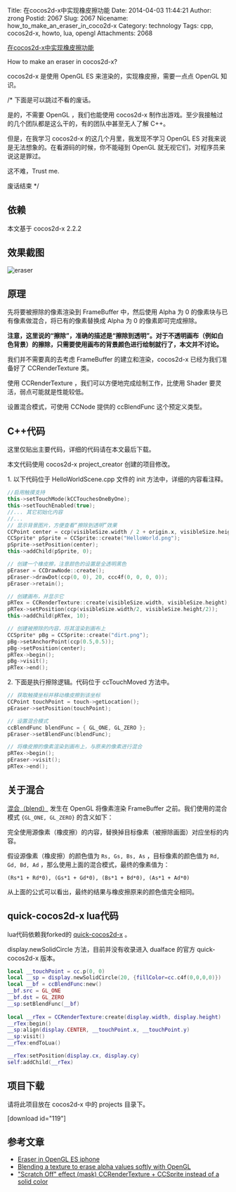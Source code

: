 Title: 在cocos2d-x中实现橡皮擦功能
Date: 2014-04-03 11:44:21
Author: zrong
Postid: 2067
Slug: 2067
Nicename: how_to_make_an_eraser_in_coco2d-x
Category: technology
Tags: cpp, cocos2d-x, howto, lua, opengl
Attachments: 2068

[在cocos2d-x中实现橡皮擦功能](http://zengrong.net/post/2067.htm)

How to make an eraser in cocos2d-x?

cocos2d-x 是使用 OpenGL ES 来渲染的，实现橡皮擦，需要一点点 OpenGL 知识。

/\* 下面是可以跳过不看的废话。

是的，不需要 OpenGL ，我们也能使用 cocos2d-x 制作出游戏。至少我接触过的几个团队都是这么干的，有的团队中甚至无人了解 C++。

但是，在我学习 cocos2d-x 的这几个月里，我发现不学习 OpenGL ES 对我来说是无法想象的。在看源码的时候，你不能碰到 OpenGL 就无视它们，对程序员来说这是罪过。

这不难，Trust me.

废话结束 \*/

## 依赖

本文基于 cocos2d-x 2.2.2

## 效果截图

![eraser][51]

## 原理

先将要被擦除的像素渲染到 FrameBuffer 中，然后使用 Alpha 为 0 的像素块与已有像素做混合，将已有的像素替换成 Alpha 为 0 的像素即可完成擦除。<!--more-->

**注意，这里说的“擦除”，准确的描述是“擦除到透明”。对于不透明画布（例如白色背景）的擦除，只需要使用画布的背景颜色进行绘制就行了，本文并不讨论。**

我们并不需要真的去考虑 FrameBuffer 的建立和渲染，cocos2d-x 已经为我们准备好了 CCRenderTexture 类。

使用 CCRenderTexture ，我们可以方便地完成绘制工作，比使用 Shader 要灵活，弱点可能就是性能较低。

设置混合模式，可使用 CCNode 提供的 ccBlendFunc 这个预定义类型。

## C++代码

这里仅贴出主要代码，详细的代码请在本文最后下载。

本文代码使用 cocos2d-x project\_creator 创建的项目修改。

1\. 以下代码位于 HelloWorldScene.cpp 文件的 init 方法中，详细的内容看注释。

``` c++
//启用触摸支持
this->setTouchMode(kCCTouchesOneByOne);
this->setTouchEnabled(true);
//... 其它初始化内容
//...
// 显示背景图片，方便查看“擦除到透明”效果
CCPoint center = ccp(visibleSize.width / 2 + origin.x, visibleSize.height / 2 + origin.y);
CCSprite* pSprite = CCSprite::create("HelloWorld.png");
pSprite->setPosition(center);
this->addChild(pSprite, 0);

// 创建一个橡皮擦，注意颜色的设置是全透明黑色
pEraser = CCDrawNode::create();
pEraser->drawDot(ccp(0, 0), 20, ccc4f(0, 0, 0, 0));
pEraser->retain();

// 创建画布，并显示它
pRTex = CCRenderTexture::create(visibleSize.width, visibleSize.height);
pRTex->setPosition(ccp(visibleSize.width/2, visibleSize.height/2));
this->addChild(pRTex, 10);

// 创建被擦除的内容，将其渲染到画布上
CCSprite* pBg = CCSprite::create("dirt.png");
pBg->setAnchorPoint(ccp(0.5,0.5));
pBg->setPosition(center);
pRTex->begin();
pBg->visit();
pRTex->end();
```

2\. 下面是执行擦除逻辑。代码位于 ccTouchMoved 方法中。

``` c++
// 获取触摸坐标并移动橡皮擦到该坐标
CCPoint touchPoint = touch->getLocation();
pEraser->setPosition(touchPoint);

// 设置混合模式
ccBlendFunc blendFunc = { GL_ONE, GL_ZERO };
pEraser->setBlendFunc(blendFunc);

// 将橡皮擦的像素渲染到画布上，与原来的像素进行混合
pRTex->begin();
pEraser->visit();
pRTex->end();
```
	
## 关于混合

[混合（blend）][1] 发生在 OpenGL 将像素渲染 FrameBuffer 之前。我们使用的混合模式 `{GL_ONE, GL_ZERO}` 的含义如下：

完全使用源像素（橡皮擦）的内容，替换掉目标像素（被擦除画面）对应坐标的内容。

假设源像素（橡皮擦）的颜色值为 `Rs, Gs, Bs, As` ，目标像素的颜色值为 `Rd, Gd, Bd, Ad` ，那么使用上面的混合模式，最终的像素值为：

    (Rs*1 + Rd*0), (Gs*1 + Gd*0), (Bs*1 + Bd*0), (As*1 + Ad*0)

从上面的公式可以看出，最终的结果与橡皮擦原来的颜色值完全相同。

## quick-cocos2d-x lua代码

lua代码依赖我forked的 [quick-cocos2d-x][2] 。

display.newSolidCircle 方法，目前并没有收录进入 dualface 的官方 quick-cocos2d-x 版本。

``` lua
local __touchPoint = cc.p(0, 0)
local __sp = display.newSolidCircle(20, {fillColor=cc.c4f(0,0,0,0)})
local __bf = ccBlendFunc:new()
__bf.src = GL_ONE
__bf.dst = GL_ZERO
__sp:setBlendFunc(__bf)
	
local __rTex = CCRenderTexture:create(display.width, display.height)
__rTex:begin()
__sp:align(display.CENTER, __touchPoint.x, __touchPoint.y)
__sp:visit()
__rTex:endToLua()

__rTex:setPosition(display.cx, display.cy)
self:addChild(__rTex)
```

## 项目下载

请将此项目放在 cocos2d-x 中的 projects 目录下。

[download id="119"]

## 参考文章

* [Eraser in OpenGL ES iphone][11]
* [Blending a texture to erase alpha values softly with OpenGL][12]
* ["Scratch Off" effect (mask) CCRenderTexture + CCSprite instead of a solid color][13]

[1]: http://www.khronos.org/opengles/sdk/docs/man/xhtml/glBlendFunc.xml
[2]: https://github.com/zrong/quick-cocos2d-x
[11]: http://stackoverflow.com/questions/3439616/eraser-in-opengl-es-iphone
[12]: http://stackoverflow.com/questions/4074955/blending-a-texture-to-erase-alpha-values-softly-with-opengl
[13]: www.cocos2d-iphone.org/forums/topic/scratch-off-effect-mask-ccrendertexture-ccsprite-instead-of-a-solid-color/
[51]: /wp-content/uploads/2014/04/eraser.png
